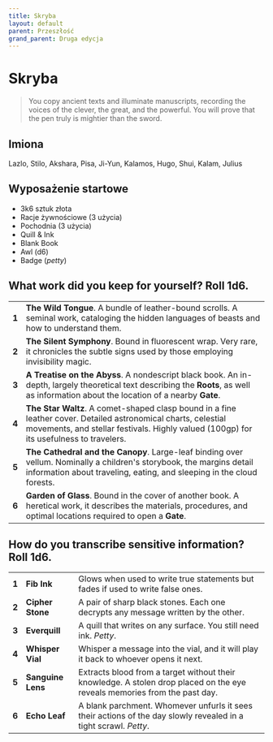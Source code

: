 ```yaml
---
title: Skryba
layout: default
parent: Przeszłość
grand_parent: Druga edycja
---
```


# Skryba

> You copy ancient texts and illuminate manuscripts, recording the voices of the clever, the great, and the powerful. You will prove that the pen truly is mightier than the sword.

## Imiona

Lazlo, Stilo, Akshara, Pisa, Ji-Yun, Kalamos, Hugo, Shui, Kalam, Julius

## Wyposażenie startowe

- 3k6 sztuk złota
- Racje żywnościowe (3 użycia)
- Pochodnia (3 użycia) 
- Quill & Ink
- Blank Book
- Awl (d6)
- Badge (_petty_)

## What work did you keep for yourself? Roll 1d6.

|       |                                                                                                                                                                                                          |
| ----- | -------------------------------------------------------------------------------------------------------------------------------------------------------------------------------------------------------- |
| **1** | **The Wild Tongue**. A bundle of leather-bound scrolls. A seminal work, cataloging the hidden languages of beasts and how to understand them.                                                            |
| **2** | **The Silent Symphony**. Bound in fluorescent wrap. Very rare, it chronicles the subtle signs used by those employing invisibility magic.                                                                |
| **3** | **A Treatise on the Abyss**. A nondescript black book. An in-depth, largely theoretical text describing the **Roots**, as well as information about the location of a nearby **Gate**.                   |
| **4** | **The Star Waltz**. A comet-shaped clasp bound in a fine leather cover. Detailed astronomical charts, celestial movements, and stellar festivals. Highly valued (100gp) for its usefulness to travelers. |
| **5** | **The Cathedral and the Canopy**. Large-leaf binding over vellum. Nominally a children's storybook, the margins detail information about traveling, eating, and sleeping in the cloud forests.           |
| **6** | **Garden of Glass**. Bound in the cover of another book. A heretical work, it describes the materials, procedures, and optimal locations required to open a **Gate**.                                    |

## How do you transcribe sensitive information? Roll 1d6.

|       |                   |                                                                                                                           |
| ----- | ----------------- | ------------------------------------------------------------------------------------------------------------------------- |
| **1** | **Fib Ink**       | Glows when used to write true statements but fades if used to write false ones.                                           |
| **2** | **Cipher Stone**  | A pair of sharp black stones. Each one decrypts any message written by the other.                                         |
| **3** | **Everquill**     | A quill that writes on any surface. You still need ink. _Petty_.                                                          |
| **4** | **Whisper Vial**  | Whisper a message into the vial, and it will play it back to whoever opens it next.                                       |
| **5** | **Sanguine Lens** | Extracts blood from a target without their knowledge. A stolen drop placed on the eye reveals memories from the past day. |
| **6** | **Echo Leaf**     | A blank parchment. Whomever unfurls it sees their actions of the day slowly revealed in a tight scrawl. _Petty_.          |
